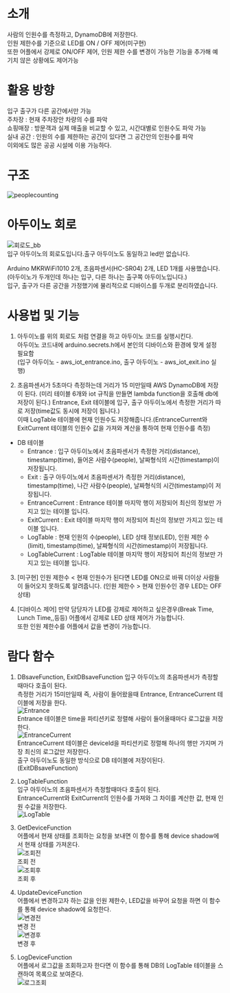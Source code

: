 # 소개
사람의 인원수를 측정하고, DynamoDB에 저장한다.  
인원 제한수를 기준으로 LED를 ON / OFF 제어(미구현)    
또한 어플에서 강제로 ON/OFF 제어, 인원 제한 수를 변경이 가능한 기능을 추가해 예기치 않은 상황에도 제어가능

# 활용 방향
입구 출구가 다른 공간에서만 가능  
주차장 : 현재 주차장안 차량의 수를 파악  
쇼핑매장 : 방문객과 실제 매출을 비교할 수 있고, 시간대별로 인원수도 파악 가능  
실내 공간 : 인원의 수를 제한하는 공간이 있다면 그 공간안의 인원수를 파악  
이외에도 많은 공공 시설에 이용 가능하다.

# 구조
![peoplecounting](https://user-images.githubusercontent.com/66052461/101979286-1f728e80-3c9f-11eb-8631-57289b32cfbd.png)



# 아두이노 회로
![회로도_bb](https://user-images.githubusercontent.com/66052461/101984141-d03e5500-3cc2-11eb-84db-96dace7f983c.png)   
입구 아두이노의 회로도입니다.출구 아두이노도 동일하고 led만 없습니다.

Arduino MKRWiFi1010 2개, 초음파센서(HC-SR04) 2개, LED 1개를 사용했습니다.  
(아두이노가 두개인데 하나는 입구, 다른 하나는 출구쪽 아두이노입니다.)  
입구, 출구가 다른 공간을 가정했기에 물리적으로 디바이스를 두개로 분리하였습니다.   

# 사용법 및 기능
1. 아두이노를 위의 회로도 처럼 연결을 하고 아두이노 코드를 실행시킨다.  
아두이노 코드내에 arduino.secrets.h에서 본인의 디바이스와 환경에 맞게 설정 필요함  
(입구 아두이노 - aws_iot_entrance.ino, 출구 아두이노 - aws_iot_exit.ino 실행)

2. 초음파센서가 5초마다 측정하는데 거리가 15 미만일때 AWS DynamoDB에 저장이 된다. (미리 테이블 6개와 iot 규칙을 만들면 lambda function을 호출해 db에 저장이 된다.)
Entrance, Exit 테이블에 입구, 출구 아두이노에서 측정한 거리가 따로 저장(time값도 동시에 저장이 됩니다.)  
이때 LogTable 테이블에 현재 인원수도 저장해줍니다.(EntranceCurrent와 ExitCurrent 테이블의 인원수 값을 가져와 계산을 통하여 현재 인원수를 측정)
  * DB 테이블 
    - Entrance : 입구 아두이노에서 초음파센서가 측정한 거리(distance), timestamp(time), 들어온 사람수(people), 날짜형식의 시간(timestamp)이 저장됩니다.
    - Exit : 출구 아두이노에서 초음파센서가 측정한 거리(distance), timestamp(time), 나간 사람수(people), 날짜형식의 시간(timestamp)이 저장됩니다.
    - EntranceCurrent : Entrance 테이블 마지막 행이 저장되어 최신의 정보만 가지고 있는 테이블 입니다.
    - ExitCurrent : Exit 테이블 마지막 행이 저장되어 최신의 정보만 가지고 있는 테이블 입니다.
    - LogTable : 현재 인원의 수(people), LED 상태 정보(LED), 인원 제한 수(limit), timestamp(time), 날짜형식의 시간(timestamp)이 저장됩니다.
    - LogTableCurrent : LogTable 테이블 마지막 행이 저장되어 최신의 정보만 가지고 있는 테이블 입니다.

3. [미구현] 인원 제한수 < 현재 인원수가 된다면 LED를 ON으로 바꿔 더이상 사람들이 들어오지 못하도록 알려줍니다. (인원 제한수 > 현재 인원수인 경우 LED는 OFF상태)  

4. [디바이스 제어] 만약 담당자가 LED를 강제로 제어하고 싶은경우(Break Time, Lunch Time,,등등) 어플에서 강제로 LED 상태 제어가 가능합니다.  
또한 인원 제한수를 어플에서 값을 변경이 가능합니다.

# 람다 함수
1. DBsaveFunction, ExitDBsaveFunction
입구 아두이노의 초음파센서가 측정할때마다 호출이 된다.  
측정한 거리가 15미만일때 즉, 사람이 들어왔을때 Entrance, EntranceCurrent 테이블에 저장을 한다.    
![Entrance](https://user-images.githubusercontent.com/66052461/101978828-3e6f2180-3c9b-11eb-8444-465ec3deacf5.PNG)  
Entrance 테이블은 time을 파티션키로 정렬해 사람이 들어올때마다 로그값을 저장한다.  
![EntranceCurrent](https://user-images.githubusercontent.com/66052461/101978832-4929b680-3c9b-11eb-8b82-9f0d6baccc6f.PNG)  
EntranceCurrent 테이블은 deviceId을 파티션키로 정렬해 하나의 행만 가지며 가장 최신의 로그값만 저장한다.  
출구 아두이노도 동일한 방식으로 DB 테이블에 저장이된다.(ExitDBsaveFunction)  

2. LogTableFunction  
입구 아두이노의 초음파센서가 측정할때마다 호출이 된다.  
EntranceCurrent와 ExitCurrent의 인원수를 가져와 그 차이를 계산한 값, 현재 인원 수값을 저장한다.  
![LogTable](https://user-images.githubusercontent.com/66052461/101979339-9d369a00-3c9f-11eb-8f10-d628b5e82e0b.PNG)  

3. GetDeviceFunction  
어플에서 현재 상태를 조회하는 요청을 보내면 이 함수를 통해 device shadow에서 현재 상태를 가져온다.  
![조회전](https://user-images.githubusercontent.com/66052461/101981820-e217fc00-3cb2-11eb-8a57-780c791ab68d.PNG)  
조회 전  
![조회후](https://user-images.githubusercontent.com/66052461/101981824-e9d7a080-3cb2-11eb-96eb-b24c5b4e9348.PNG)  
조회 후

4. UpdateDeviceFunction  
어플에서 변경하고자 하는 값을 인원 제한수, LED값을 바꾸어 요청을 하면 이 함수를 통해 device shadow에 요청한다.  
![변경전](https://user-images.githubusercontent.com/66052461/101981795-b6951180-3cb2-11eb-97c0-3fe431ca8bb8.PNG)  
변경 전  
![변경후](https://user-images.githubusercontent.com/66052461/101981815-d75d6700-3cb2-11eb-8b45-1fc621459c1f.PNG)  
변경 후

5. LogDeviceFunction  
어플에서 로그값을 조회하고자 한다면 이 함수를 통해 DB의 LogTable 테이블을 스캔하여 목록으로 보여준다.  
![로그조회](https://user-images.githubusercontent.com/66052461/101984407-a7b75a80-3cc4-11eb-8e1c-cb794ac1f621.PNG)  



 
